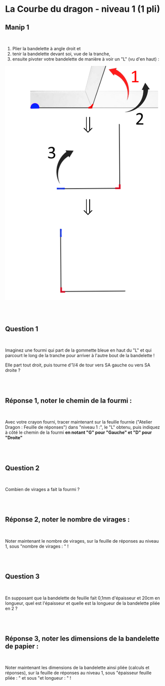 # La Courbe du dragon - niveau 1 (1 pli)

## Manip 1

<br>

1) Plier la bandelette à angle droit et
2) tenir la bandelette devant soi, vue de la tranche, 
3) ensuite pivoter votre bandelette de manière à voir un "L" (vu d'en haut) :

![Etape1](img/step1.png) 

<br><br>

## Question 1

<br>

Imaginez une fourmi qui part de la gommette bleue en haut du "L" et qui parcourt le long de la tranche pour arriver à l'autre bout de la bandelette !

Elle part tout droit, puis tourne d'1/4 de tour vers SA gauche ou vers SA droite ?

<br><br>

## Réponse 1, noter le chemin de la fourmi :

<br>

Avec votre crayon fourni, tracer maintenant sur la feuille fournie ("Atelier Dragon : Feuille de réponses") dans "niveau 1 :", le "L" obtenu, puis indiquez à côté le chemin de la fourmi **en notant "G" pour "Gauche" et "D" pour "Droite"**

<br><br>

## Question 2

<br>

Combien de virages a fait la fourmi ?

<br><br>

## Réponse 2, noter le nombre de virages :

<br>

Noter maintenant le nombre de virages, sur la feuille de réponses au niveau 1, sous "nombre de virages : " !

<br><br>

## Question 3

<br>

En supposant que la bandelette de feuille fait 0,1mm d'épaisseur et 20cm en longueur, quel est l'épaisseur et quelle est la longueur de la bandelette pliée en 2 ?

<br><br>

## Réponse 3, noter les dimensions de la bandelette de papier :

<br>

Noter maintenant les dimensions de la bandelette ainsi pliée (calculs et réponses), sur la feuille de réponses au niveau 1, sous "épaisseur feuille pliée : " et sous "et longueur : " !
